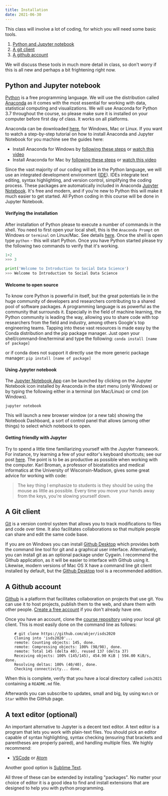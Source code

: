 ```yaml
---
title: Installation
date: 2021-06-30
---
```


This class will involve a lot of coding, for which you will need some basic tools.

1. [Python and Jupyter notebook](#python-and-jupyter-notebook)
2. [A git client](#a-git-client)
3. [A github account](#a-github-account)

We will discuss these tools in much more detail in class, so don't worry if this is all new and perhaps a bit frightening right now.


## Python and Jupyter notebook

[Python](https://www.python.org/) is a free programming language. We will use the distribution called [Anaconda](https://docs.anaconda.com/anaconda/) as it comes with the most essential for working with data, statistical computing and visualizations. We will use Anaconda for Python 3.7 throughout the course, so please make sure it is installed on your computer before first day of class. It works on all platforms.

Anaconda can be downloaded [here](https://www.anaconda.com/distribution/#download-section), for Windows, Mac or Linux.
If you want to watch a step-by-step tutorial on how to install Anaconda and Jupyter Notebook for you machine see the guides here:

- Install Anaconda for Windows by [following these steps](https://docs.anaconda.com/anaconda/install/windows/) or [watch this video](https://www.youtube.com/watch?v=Vt6loGK9Adc)
- Install Anaconda for Mac by [following these steps](https://docs.anaconda.com/anaconda/install/mac-os/) or [watch this video](https://www.youtube.com/watch?v=OOFONKvaz0A)

Since the vast majority of our coding will be in the Python language, we will use an integrated development environment ([IDE](https://en.wikipedia.org/wiki/Integrated_development_environment)). IDEs integrate text editing, syntax highlighting, and version control,
simplifying the coding process. These packages are automatically included in Anaconda [Jupyter Notebook](https://jupyter.org). It's free and modern, and if you're new to Python this will make it much easier to get started. All Python coding in this course will be done in Jupyter Notebook.


#### Verifying the installation

After installation of Python please to execute a number of commands in the shell. You need to first open your local shell, this is the `Anaconda Prompt` on Windows or `terminal` on Linux/Mac. See details [here](https://docs.anaconda.com/anaconda/user-guide/getting-started/). Once the shell is open type `python` - this will start Python. Once you have Python started please try the following two commands to verify that it's working.

```python
1+2
>>> 3
```

```python
print('Welcome to Introduction to Social Data Science')
>>> Welcome to Introduction to Social Data Science
```

#### Welcome to open source
To know core Python is powerful in itself, but the great potentials lie in the huge community of developers and researchers contributing to a shared pool of software packages. A programming language is as powerful as the community that surrounds it. Especially in the field of machine learning, the Python community is leading the way, allowing you to share code with top researchers from the field and industry, among others Google's top engineering teams. Tapping into these vast resources is made easy by the Conda distribution and the pip package manager. Just open your shell/command-line/terminal and type the following:
`conda install [name of package]`

or if conda does not support it directly use the more generic package manager:
`pip install [name of package]`


#### Using Jypyter notebook
The [Jupyter Notebook App](https://jupyter-notebook-beginner-guide.readthedocs.io/en/latest/what_is_jupyter.html#notebook-app) can be launched by clicking on the Jupyter Notebook icon installed by Anaconda in the start menu (only Windows) or by typing the following either in a terminal (on Mac/Linux) or cmd (on Windows).

`jupyter notebook`

This will launch a new browser window (or a new tab) showing the Notebook Dashboard, a sort of control panel that allows (among other things) to select which notebook to open.

#### Getting friendly with Jupyter

Try to spend a little time familiarizing yourself with the Jupyter framework. For instance, try learning a few of your editor's keyboard shortcuts; see our post [here](/isds2020/post/jupyter/). The point is to be as productive as possible when working with the computer. Karl Broman, a professor of biostatistics and medical informatics at the University of Wisconsin-Madison, gives some great advice for working with code:

> The key thing I emphasize to students is they should be using the mouse as little as possible. Every time you move your hands away from the keys, you're slowing yourself down.



## A Git client

[Git](http://git-scm.com) is a version control system that allows you to track modifications to files and code over time. It also facilitates collaborations so that multiple people can share and edit the same code base.

If you are on Windows you can install [Github Desktop](https://desktop.github.com) which provides both the command line tool for git and a graphical user interface. Alternatively, you can install git as an optional package under Cygwin. I recommend the Github application, as it will be easier to interface with Github using it. Likewise, modern versions of Mac OS X have a command line git client installed by default, but the [Github Desktop](https://desktop.github.com) tool is a recommended addition.

## A Github account

[Github](http://github.com) is a platform that facilitates collaboration on projects that use git. You can use it to host projects, publish them to the web, and share them with other people. [Create a free account](https://help.github.com/articles/signing-up-for-a-new-github-account/) if you don't already have one.

Once you have an account, clone the [course repository](https://github.com/abjer/isds2020) using your local git client. This is most easily done on the command line as follows:

```
    # git clone https://github.com/abjer/isds2020
	Cloning into 'isds2020'...
	remote: Counting objects: 145, done.
	remote: Compressing objects: 100% (98/98), done.
	remote: Total 145 (delta 40), reused 137 (delta 37)
	Receiving objects: 100% (145/145), 454.90 KiB | 594.00 KiB/s, done.
	Resolving deltas: 100% (40/40), done.
	Checking connectivity... done.
```

When this is complete, verify that you have a local directory called ``isds2021`` containing a ``README.md`` file.

Afterwards you can subscribe to updates, small and big, by using `Watch` or `Star` within the GitHub page.


## A text editor (optional)

An important alternative to Jupyter is a decent text editor. A text editor is a program that lets you work with plain-text files. You should pick an editor capable of syntax highlighting, syntax checking (ensuring that brackets and parentheses are properly paired), and handling multiple files. We highly recommend:

- [VSCode](https://code.visualstudio.com/) or [Atom](https://atom.io/)

Another good option is [Sublime Text](http://www.sublimetext.com/).

All three of these can be extended by installing "packages". No matter your choice of editor it is a good idea to find and install extensions that are designed to help you with python programming.
